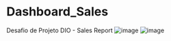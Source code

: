# Dashboard_Sales
Desafio de Projeto DIO - Sales Report
![image](https://github.com/user-attachments/assets/8f50c66c-0d2a-466d-a584-08dfcdc7f905)
![image](https://github.com/user-attachments/assets/7ac96218-d8e8-44c5-a120-8918b3009fcf)
